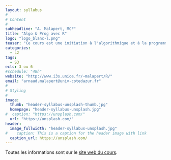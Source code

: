 ```yaml
---
layout: syllabus
#
# Content
#
subheadline: "A. Malapert, MCF"
title: "Algo & Prog avec R"
logo: "logo_blanc-l.png"
teaser: "Ce cours est une initiation à l'algorithmique et à la programmation dans le langage R offert aux portails SV, ST et SITE."
categories:
  - L2
tags:
  - S3
ects: 3 ou 6
#schedule: "48h"
website: "http://www.i3s.unice.fr/~malapert/R/"
email: "arnaud.malapert@univ-cotedazur.fr"
#
# Styling
#
image:
  thumb: "header-syllabus-unsplash-thumb.jpg"
  homepage: "header-syllabus-unsplash.jpg"
#  caption: "https://unsplash.com/"
  url: "https://unsplash.com/"
header:
  image_fullwidth: "header-syllabus-unsplash.jpg"
#    caption: This is a caption for the header image with link
  caption_url: https://unsplash.com/  
---
```


Toutes les informations sont sur le [site web du cours](http://www.i3s.unice.fr/~malapert/R/).




